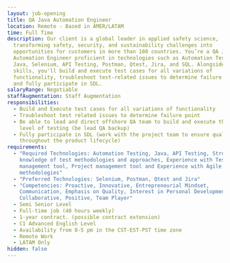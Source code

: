 ```yaml
---
layout: job-opening
title: QA Java Automation Engineer
location: Remote - Based in AMER/LATAM
time: Full Time
description: Our client is a global leader in applied safety science,
  transforming safety, security, and sustainability challenges into
  opportunities for customers in more than 100 countries. You’re a QA Java
  Automation Engineer proficient in technologies such as Automation Testing,
  Java, Selenium, API Testing, Postman, Qtest, Jira, and SQL. Alongside these
  skills, you'll build and execute test cases for all variations of
  functionality, troubleshoot test-related issues to determine failure points,
  and fully participate in SDL.
salaryRange: Negotiable
staffAugmentation: Staff Augmentation
responsibilities:
  - Build and Execute test cases for all variations of functionality
  - Troubleshoot test related issues to determine failure point
  - Be able to lead and direct offshore QA team to build and execute the right
    level of testing (be lead QA backup)
  - Fully participate in SDL (work with the project team to ensure quality
    throughout the product lifecycle)
requirements:
  - "Required Technologies: Automation Testing, Java, API Testing, Strong
    knowledge of test methodologies and approaches, Experience with Test Case
    management tool, Project management tool and Experience with Agile
    methodologies"
  - "Preferred Technologies: Selenium, Postman, Qtest and Jira"
  - "Competencies: Proactive, Innovative, Entrepreneurial Mindset,
    Communication, Emphasis on Quality, Interest in Personal Development,
    Collaborative, Positive, Team Player"
  - Semi Senior Level
  - Full-time job (40 hours weekly)
  - 1-year contract. (possible contract extension)
  - C1 Advanced English Level
  - Availability from 8-5 pm in the CST-EST-PST time zone
  - Remote Work
  - LATAM Only
hidden: false
---
```

